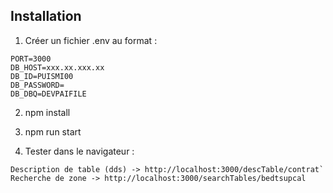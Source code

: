 ## Installation

1. Créer un fichier .env au format : 
```
PORT=3000
DB_HOST=xxx.xx.xxx.xx
DB_ID=PUISMI00
DB_PASSWORD=
DB_DBQ=DEVPAIFILE
```
2. npm install

3. npm run start

4. Tester dans le navigateur :
```
Description de table (dds) -> http://localhost:3000/descTable/contrat`
Recherche de zone -> http://localhost:3000/searchTables/bedtsupcal
```
